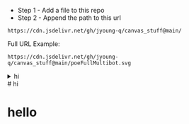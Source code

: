 - Step 1 - Add a file to this repo
- Step 2 - Append the path to this url 
```
https://cdn.jsdelivr.net/gh/jyoung-q/canvas_stuff@main/
```

Full URL Example:
```
https://cdn.jsdelivr.net/gh/jyoung-q/canvas_stuff@main/poeFullMultibot.svg
```


<details>
  <summary>hi</summary>
  # hello
  hi
</details>

<div>
  # hi

  # hello
  
</div>

